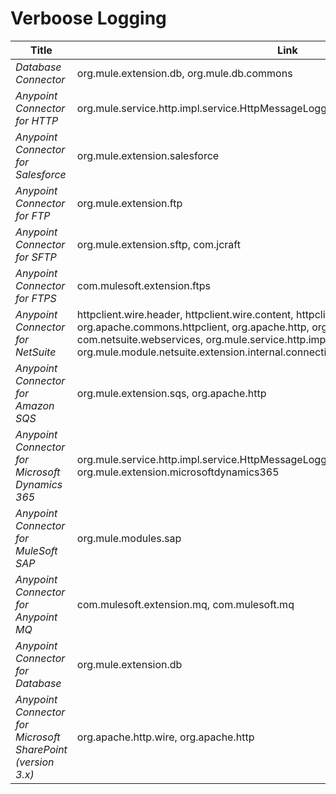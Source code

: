 # Verboose Logging

| Title      | Link |
| ----------- | ----------- |
|*Database Connector*|org.mule.extension.db, org.mule.db.commons|
|*Anypoint Connector for HTTP*|org.mule.service.http.impl.service.HttpMessageLogger|
|*Anypoint Connector for Salesforce*|org.mule.extension.salesforce|
|*Anypoint Connector for FTP*|org.mule.extension.ftp|
|*Anypoint Connector for SFTP*|org.mule.extension.sftp, com.jcraft|
|*Anypoint Connector for FTPS*|com.mulesoft.extension.ftps|
|*Anypoint Connector for NetSuite*|httpclient.wire.header, httpclient.wire.content, httpclient.wire, org.apache.commons.httpclient, org.apache.http, org.mule.module.netsuite, com.netsuite.webservices, org.mule.service.http.impl.service.HttpMessageLogger, org.mule.module.netsuite.extension.internal.connection.provider.soap.JavaWSDispatcher|
|*Anypoint Connector for Amazon SQS*|org.mule.extension.sqs, org.apache.http|
|*Anypoint Connector for Microsoft Dynamics 365*|org.mule.service.http.impl.service.HttpMessageLogger, org.apache.http, org.mule.extension.microsoftdynamics365|
|*Anypoint Connector for MuleSoft SAP*|org.mule.modules.sap|
|*Anypoint Connector for Anypoint MQ*|com.mulesoft.extension.mq, com.mulesoft.mq|
|*Anypoint Connector for Database*|org.mule.extension.db|
|*Anypoint Connector for Microsoft SharePoint (version 3.x)*|org.apache.http.wire, org.apache.http|
